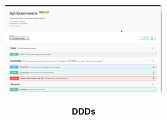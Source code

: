 <div align="center" , dis>
<img width="700px" src="./img/doc.png">
    <h1 align="center">
        DDDs
    </h1>
</div>
